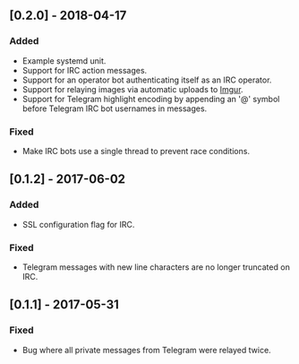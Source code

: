 ## [0.2.0] - 2018-04-17
### Added
- Example systemd unit.
- Support for IRC action messages.
- Support for an operator bot authenticating itself as an IRC operator. 
- Support for relaying images via automatic uploads to [Imgur](https://imgur.com).
- Support for Telegram highlight encoding by appending an '@' symbol before Telegram IRC bot usernames in messages.

### Fixed
- Make IRC bots use a single thread to prevent race conditions.

## [0.1.2] - 2017-06-02
### Added
- SSL configuration flag for IRC.

### Fixed
- Telegram messages with new line characters are no longer truncated on IRC.

## [0.1.1] - 2017-05-31
### Fixed
- Bug where all private messages from Telegram were relayed twice.
